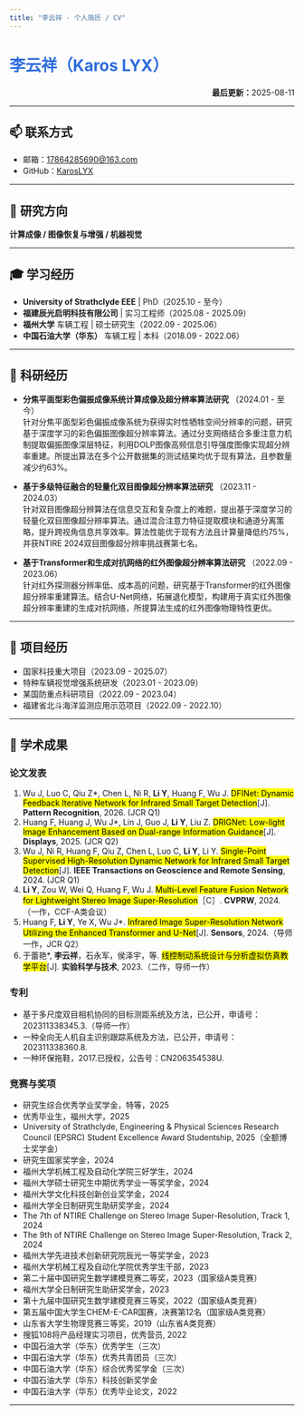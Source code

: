 ```yaml
---
title: "李云祥 - 个人简历 / CV"
---
```


# <span style="color:#2d6cdf;font-weight:bold">李云祥（Karos LYX）</span>

<div align="right"><strong>最后更新：</strong>2025-08-11</div>

---

## 📫 联系方式

- 邮箱：17864285690@163.com
- GitHub：[KarosLYX](https://github.com/KarosLYX)

---

## 🎯 研究方向

**计算成像 / 图像恢复与增强 / 机器视觉**

---

## 🎓 学习经历

- <strong>University of Strathclyde EEE</strong> | PhD（2025.10 - 至今）
- <strong>福建辰光启明科技有限公司</strong> | 实习工程师（2025.08 - 2025.09）
- <strong>福州大学</strong> 车辆工程 | 硕士研究生（2022.09 - 2025.06）
- <strong>中国石油大学（华东）</strong> 车辆工程 | 本科（2018.09 - 2022.06）

---

## 🧪 科研经历

- **分焦平面型彩色偏振成像系统计算成像及超分辨率算法研究** （2024.01 - 至今）  
  针对分焦平面型彩色偏振成像系统为获得实时性牺牲空间分辨率的问题，研究基于深度学习的彩色偏振图像超分辨率算法。通过分支网络结合多重注意力机制提取偏振图像深层特征，利用DOLP图像高频信息引导强度图像实现超分辨率重建。所提出算法在多个公开数据集的测试结果均优于现有算法，且参数量减少约63%。

- **基于多级特征融合的轻量化双目图像超分辨率算法研究** （2023.11 - 2024.03）  
  针对双目图像超分辨算法在信息交互和复杂度上的难题，提出基于深度学习的轻量化双目图像超分辨率算法。通过混合注意力特征提取模块和通道分离策略，提升跨视角信息共享效率。算法性能优于现有方法且计算量降低约75%，并获NTIRE 2024双目图像超分辨率挑战赛第七名。

- **基于Transformer和生成对抗网络的红外图像超分辨率算法研究** （2022.09 - 2023.06）  
  针对红外探测器分辨率低、成本高的问题，研究基于Transformer的红外图像超分辨率重建算法。结合U-Net网络，拓展退化模型，构建用于真实红外图像超分辨率重建的生成对抗网络，所提算法生成的红外图像物理特性更优。

---

## 💼 项目经历

- 国家科技重大项目（2023.09 - 2025.07）
- 特种车辆视觉增强系统研发（2023.01 - 2023.09）
- 某国防重点科研项目（2022.09 - 2023.04）
- 福建省北斗海洋监测应用示范项目（2022.09 - 2022.10）

---

## 📝 学术成果

### 论文发表

1. Wu J, Luo C, Qiu Z*, Chen L, Ni R, **Li Y**, Huang F, Wu J. <mark>DFINet: Dynamic Feedback Iterative Network for Infrared Small Target Detection</mark>[J]. <b>Pattern Recognition</b>, 2026. (JCR Q1)
2. Huang F, Huang J, Wu J*, Lin J, Guo J, **Li Y**, Liu Z. <mark>DRIGNet: Low-light Image Enhancement Based on Dual-range Information Guidance</mark>[J]. <b>Displays</b>, 2025. (JCR Q2)
3. Wu J, Ni R, Huang F, Qiu Z, Chen L, Luo C, **Li Y**, Li Y. <mark>Single-Point Supervised High-Resolution Dynamic Network for Infrared Small Target Detection</mark>[J]. <b>IEEE Transactions on Geoscience and Remote Sensing</b>, 2024. (JCR Q1)
4. **Li Y**, Zou W, Wei Q, Huang F, Wu J. <mark>Multi-Level Feature Fusion Network for Lightweight Stereo Image Super-Resolution</mark>［C］. <b>CVPRW</b>, 2024.（一作，CCF-A类会议）
5. Huang F, **Li Y**, Ye X, Wu J*. <mark>Infrared Image Super-Resolution Network Utilizing the Enhanced Transformer and U-Net</mark>[J]. <b>Sensors</b>, 2024.（导师一作，JCR Q2）
6. 于蕾艳*, **李云祥**，石永军，侯泽宇，等. <mark>线控制动系统设计与分析虚拟仿真教学平台</mark>[J]. <b>实验科学与技术</b>, 2023.（二作，导师一作）

### 专利

- 基于多尺度双目相机协同的目标测距系统及方法，已公开，申请号：202311338345.3.（导师一作）  
- 一种全向无人机自主识别跟踪系统及方法，已公开，申请号：202311338360.8.  
- 一种环保拖鞋，2017.已授权，公告号：CN206354538U.

### 竞赛与奖项

- 研究生综合优秀学业奖学金，特等，2025
- 优秀毕业生，福州大学，2025
- University of Strathclyde, Engineering & Physical Sciences Research Council (EPSRC) Student Excellence Award Studentship, 2025（全额博士奖学金）
- 研究生国家奖学金，2024
- 福州大学机械工程及自动化学院三好学生，2024
- 福州大学硕士研究生中期优秀学业一等奖学金，2024
- 福州大学文化科技创新创业奖学金，2024
- 福州大学全日制研究生助研奖学金，2024
- The 7th of NTIRE Challenge on Stereo Image Super-Resolution, Track 1, 2024
- The 9th of NTIRE Challenge on Stereo Image Super-Resolution, Track 2, 2024
- 福州大学先进技术创新研究院辰光一等奖学金，2023
- 福州大学机械工程及自动化学院优秀学生干部，2023
- 第二十届中国研究生数学建模竞赛二等奖，2023（国家级A类竞赛）
- 福州大学全日制研究生助研奖学金，2023
- 第十九届中国研究生数学建模竞赛三等奖，2022（国家级A类竞赛）
- 第五届中国大学生CHEM-E-CAR国赛，决赛第12名（国家级A类竞赛）
- 山东省大学生物理竞赛三等奖，2019（山东省A类竞赛）
- 搜狐108将产品经理实习项目，优秀营员, 2022
- 中国石油大学（华东）优秀学生（三次）
- 中国石油大学（华东）优秀共青团员（三次）
- 中国石油大学（华东）综合优秀奖学金（三次）
- 中国石油大学（华东）科技创新奖学金
- 中国石油大学（华东）优秀毕业论文，2022

---
